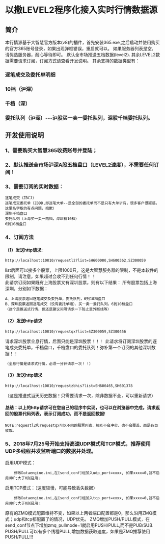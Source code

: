 # 以撒LEVEL2程序化接入实时行情数据源

## 简介
本行情源基于大智慧官方版本(v8)的插件，首先安装365.exe,之后启动并使用购买的官方365账号登录，如果出现弹框错误，重启就可以。
如果服务器列表是空，请优选服务器，耐心等待即可。
默认全市场推送五档数据(level2).
其余LEVEL2数据需要请求订阅，订阅方式请查看开发说明。
其余支持的数据类型有：
### 逐笔成交及委托单明细
### 10档（沪深）
### 千档（深）
### 委托队列（沪深）---沪股买一卖一委托队列，深股千档委托队列。

## 开发使用说明

### 1、需要购买大智慧365收费账号并登陆；

### 2、默认推送全市场沪深A股五档盘口（LEVEL2速度），不需要任何订阅！

### 3、需要订阅的实时数据：
```
逐笔成交（ZBCJ)
逐笔成交委托单（ZBDD,即逐笔大单--是全部的委托单而不是只有大单才有，很多客户很疑惑，这里名字取的有点问题，抱歉）
深圳千档盘口
委托队列（上海买一卖一两档，深圳有10档）
6到10档盘口
```
### 4、订阅方法
#### （1）发送http请求:
```
http://localhost:10010/requestl2?list=SH600000,SH600362,SZ300059
```
list后面可以接多个股票，上限1000只，这是大智慧服务器的限制，不是本软件的限制，请注意，如果超过会收不到任何行情！！	
此请求订阅如果既有上海股票又有深圳股票，则有以下结果：	   所有股票包括上海深圳，分别如下数据：
```
A、上海股票返回逐笔成交及委托单，委托队列，6到10档盘口	  
B、深圳股票返回逐笔成交（没有委托单哦），买一卖一委托队列，6到10档盘口
（这个是推送式行情，但还是建议间隔请求一下防止意外断线等）
```
#### （2）发送http请求
```
http://localhost:10010/requestqx?list=SZ300059,SZ300456	
```
请求深圳股票全息行情，后面只能是深圳股票！！！	
此请求将订阅深圳股票的逐笔成交委托单，千档盘口，千档盘口的委托队列！弥补第一个订阅的其他深圳数据！！	
```
（全息行情是请求式行情，必须一分钟请求一次！！）
```
#### （3）发送http请求
```
http://localhost:10010/requestzbhis?list=SH600465,SH601378
```
（这是推送式当天历史数据！只需要请求一次，除非数据不全，可以重新请求）
#### 总结：以上的http请求可在您自己的程序中实现，也可以在浏览器中完成，请求返回的股票代码列表，表示订阅成功，而不是返回数据!
```
NOTE:requestl2和requestqx可以不同的股票列表，相互不会冲突，也不会覆盖，而是各自收取。
```
### 5、2018年7月25号开始支持高速UDP模式和TCP模式，推荐使用UDP多线程并发监听端口的数据并处理。
启用UDP模式：
```
	修改Dataengine.ini,在[send_conf]组加入udp_port=xxxx, 如果xxxx=0,就不启用UDP;大于0则启用；
```
启用TCP模式：（速度较慢，可能导致丢失数据）
```
	修改Dataengine.ini,在[send_conf]组加入tcp_port=xxxx, 如果xxxx=0,就不启用UDP;大于0则启用；
```
原有的ZMQ模式配置维持不变，如果以上两者端口配置都是0，那么沿用ZMQ模式；udp和tcp都配置了的情况，UDP优先。
ZMQ增加PUSH/PULL模式，在send_conf节点下增加zmq_pullmode=1就启用PUSH/PULL,而不是PUB/SUB.
PUSH/PULL可以有多个线程PULL,增加数据获取速度，如果是ZMQ推荐使用PUSH/PULL!!!
